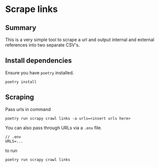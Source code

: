 
# Scrape links

## Summary

This is a very simple tool to scrape a url and output internal and external references into two separate CSV's. 

## Install dependencies

Ensure you have `poetry` installed. 

```
poetry install
```

## Scraping

Pass urls in command

```
poetry run scrapy crawl links -a urls=<insert urls here>
```

You can also pass through URLs via a `.env` file. 

```
// .env
URLS=...
```

to run

```
poetry run scrapy crawl links
```